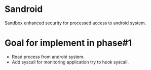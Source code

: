 Sandroid
========

Sandbox enhanced security for processed access to android system.

Goal for implement in phase#1
==============================

* Read process from android system.
* Add syscall for monitoring application try to hook syscall. 
